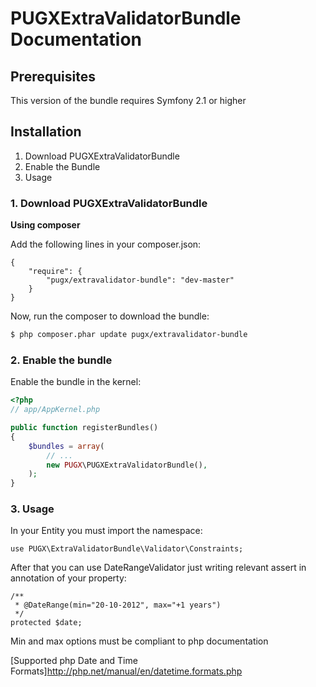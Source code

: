 PUGXExtraValidatorBundle Documentation
=====================================

## Prerequisites

This version of the bundle requires Symfony 2.1 or higher

## Installation

1. Download PUGXExtraValidatorBundle
2. Enable the Bundle
3. Usage

### 1. Download PUGXExtraValidatorBundle

**Using composer**

Add the following lines in your composer.json:

```
{
    "require": {
        "pugx/extravalidator-bundle": "dev-master"
    }
}

```

Now, run the composer to download the bundle:

``` bash
$ php composer.phar update pugx/extravalidator-bundle
```

### 2. Enable the bundle

Enable the bundle in the kernel:

``` php
<?php
// app/AppKernel.php

public function registerBundles()
{
    $bundles = array(
        // ...
        new PUGX\PUGXExtraValidatorBundle(),
    );
}
```

### 3. Usage

In your Entity you must import the namespace:

```
use PUGX\ExtraValidatorBundle\Validator\Constraints;

```

After that you can use DateRangeValidator just writing relevant assert
in annotation of your property:

```
/**
 * @DateRange(min="20-10-2012", max="+1 years")
 */
protected $date;

```

Min and max options must be compliant to php documentation

[Supported php Date and Time Formats]http://php.net/manual/en/datetime.formats.php